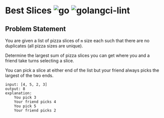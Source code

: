# Best Slices ![go](https://github.com/SaffatHasan/BestSlices/actions/workflows/go.yml/badge.svg) ![golangci-lint](https://github.com/SaffatHasan/BestSlices/actions/workflows/golangci-lint.yml/badge.svg)

## Problem Statement

You are given a list of pizza slices of `m` size each such
that there are no duplicates (all pizza sizes are unique).

Determine the largest sum of pizza slices you can get
where you and a friend take turns selecting a slice.

You can pick a slice at either end of the list but your
friend always picks the largest of the two ends.

```
input: [4, 5, 2, 3]
output: 8
explanation:
    You pick 3
    Your friend picks 4
    You pick 5
    Your friend picks 2
```